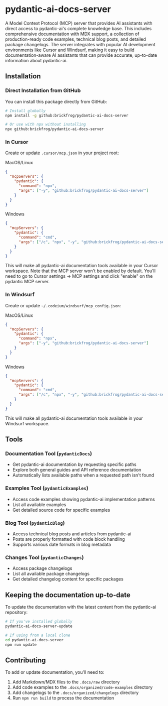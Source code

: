 # pydantic-ai-docs-server

A Model Context Protocol (MCP) server that provides AI assistants with direct access to pydantic-ai's complete knowledge base. This includes comprehensive documentation with MDX support, a collection of production-ready code examples, technical blog posts, and detailed package changelogs. The server integrates with popular AI development environments like Cursor and Windsurf, making it easy to build documentation-aware AI assistants that can provide accurate, up-to-date information about pydantic-ai.

## Installation

### Direct Installation from GitHub

You can install this package directly from GitHub:

```bash
# Install globally
npm install -g github:brickfrog/pydantic-ai-docs-server

# Or use with npx without installing
npx github:brickfrog/pydantic-ai-docs-server
```

### In Cursor

Create or update `.cursor/mcp.json` in your project root:

MacOS/Linux

```json
{
  "mcpServers": {
    "pydantic": {
      "command": "npx",
      "args": ["-y", "github:brickfrog/pydantic-ai-docs-server"]
    }
  }
}
```

Windows

```json
{
  "mcpServers": {
    "pydantic": {
      "command": "cmd",
      "args": ["/c", "npx", "-y", "github:brickfrog/pydantic-ai-docs-server"]
    }
  }
}
```

This will make all pydantic-ai documentation tools available in your Cursor workspace.
Note that the MCP server won't be enabled by default. You'll need to go to Cursor settings -> MCP settings and click "enable" on the pydantic MCP server.

### In Windsurf

Create or update `~/.codeium/windsurf/mcp_config.json`:

MacOS/Linux

```json
{
  "mcpServers": {
    "pydantic": {
      "command": "npx",
      "args": ["-y", "github:brickfrog/pydantic-ai-docs-server"]
    }
  }
}
```

Windows

```json
{
  "mcpServers": {
    "pydantic": {
      "command": "cmd",
      "args": ["/c", "npx", "-y", "github:brickfrog/pydantic-ai-docs-server"]
    }
  }
}
```

This will make all pydantic-ai documentation tools available in your Windsurf workspace.

## Tools

### Documentation Tool (`pydanticDocs`)

- Get pydantic-ai documentation by requesting specific paths
- Explore both general guides and API reference documentation
- Automatically lists available paths when a requested path isn't found

### Examples Tool (`pydanticExamples`)

- Access code examples showing pydantic-ai implementation patterns
- List all available examples
- Get detailed source code for specific examples

### Blog Tool (`pydanticBlog`)

- Access technical blog posts and articles from pydantic-ai
- Posts are properly formatted with code block handling
- Supports various date formats in blog metadata

### Changes Tool (`pydanticChanges`)

- Access package changelogs
- List all available package changelogs
- Get detailed changelog content for specific packages

## Keeping the documentation up-to-date

To update the documentation with the latest content from the pydantic-ai repository:

```bash
# If you've installed globally
pydantic-ai-docs-server-update

# If using from a local clone
cd pydantic-ai-docs-server
npm run update
```

## Contributing

To add or update documentation, you'll need to:

1. Add Markdown/MDX files to the `.docs/raw` directory
2. Add code examples to the `.docs/organized/code-examples` directory
3. Add changelogs to the `.docs/organized/changelogs` directory
4. Run `npm run build` to process the documentation 